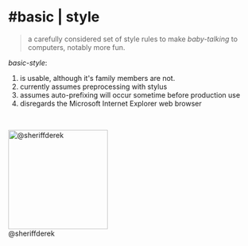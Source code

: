 
#basic | style
=============

>a carefully considered set of style rules to make *baby-talking* to computers, notably more fun.


*basic-style*:

1. is usable, although it's family members are not.
2. currently assumes preprocessing with stylus
3. assumes auto-prefixing will occur sometime before production use
4. disregards the Microsoft Internet Explorer web browser

<br />

<img src='http://derekthomaswood.com/social/insignia/512.png' alt='@sheriffderek' width='200px' height='200px' /><br />
@sheriffderek
